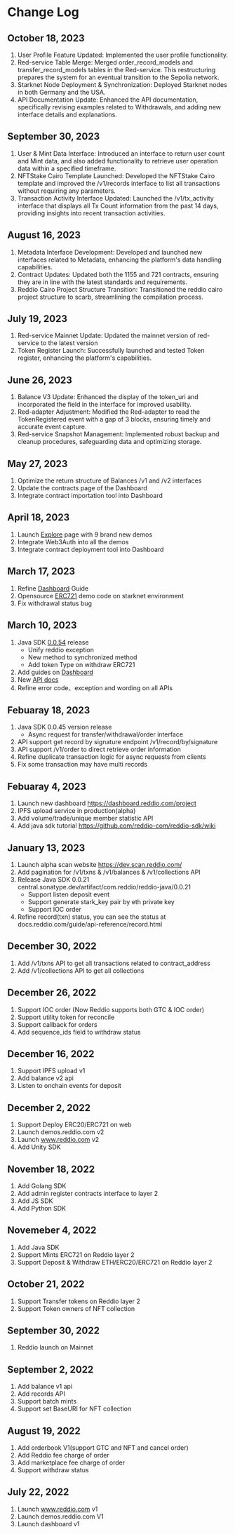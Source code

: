 # Change Log

## October 18, 2023
1. User Profile Feature Updated: Implemented the user profile functionality. 
2. Red-service Table Merge: Merged order_record_models and transfer_record_models tables in the Red-service. This restructuring prepares the system for an eventual transition to the Sepolia network.
3. Starknet Node Deployment & Synchronization: Deployed Starknet nodes in both Germany and the USA. 
4. API Documentation Update: Enhanced the API documentation, specifically revising examples related to Withdrawals, and adding new interface details and explanations.

## September 30, 2023
1. User & Mint Data Interface: Introduced an interface to return user count and Mint data, and also added functionality to retrieve user operation data within a specified timeframe.
2. NFTStake Cairo Template Launched: Developed the NFTStake Cairo template and improved the /v1/records interface to list all transactions without requiring any parameters. 
3. Transaction Activity Interface Updated: Launched the /v1/tx_activity interface that displays all Tx Count information from the past 14 days, providing insights into recent transaction activities.

## August 16, 2023
1. Metadata Interface Development: Developed and launched new interfaces related to Metadata, enhancing the platform's data handling capabilities.
2. Contract Updates: Updated both the 1155 and 721 contracts, ensuring they are in line with the latest standards and requirements.
3. Reddio Cairo Project Structure Transition: Transitioned the reddio cairo project structure to scarb, streamlining the compilation process.

## July 19, 2023
1. Red-service Mainnet Update: Updated the mainnet version of red-service to the latest version
2. Token Register Launch: Successfully launched and tested Token register, enhancing the platform's capabilities.

## June 26, 2023
1. Balance V3 Update: Enhanced the display of the token_uri and incorporated the field in the interface for improved usability.
2. Red-adapter Adjustment: Modified the Red-adapter to read the TokenRegistered event with a gap of 3 blocks, ensuring timely and accurate event capture.
3. Red-service Snapshot Management: Implemented robust backup and cleanup procedures, safeguarding data and optimizing storage.

## May 27, 2023
1. Optimize the return structure of Balances /v1 and /v2 interfaces
2. Update the contracts page of the Dashboard
3. Integrate contract importation tool into Dashboard

## April 18, 2023
1. Launch [Explore](https://www.reddio.com/explore) page with 9 brand new demos
2. Integrate Web3Auth into all the demos
3. Integrate contract deployment tool into Dashboard

## March 17, 2023
1. Refine [Dashboard](https://dashboard.reddio.com/project) Guide
2. Opensource [ERC721](https://github.com/reddio-com/cairo/blob/main/token/ERC721/erc721.cairo) demo code on starknet environment
3. Fix withdrawal status bug


## March 10, 2023
1. Java SDK [0.0.54](https://central.sonatype.com/artifact/com.reddio/reddio-api/0.0.54) release
    - Unify reddio exception
    - New method to synchronized method
    - Add token Type on withdraw ERC721
2. Add guides on [Dashboard](https://dashboard.reddio.com/project)
3. New [API docs](https://api-docs.reddio.com/)
4. Refine error code、exception and wording on all APIs


## Febuaray 18, 2023
1. Java SDK 0.0.45 version release
    - Async request for transfer/withdrawal/order interface
2. API support get record by signature endpoint /v1/record/by/signature
3. API support /v1/order to direct retrieve order information
4. Refine duplicate transaction logic for async requests from clients
5. Fix some transaction may have multi records

## Febuaray 4, 2023
1. Launch new dashboard https://dashboard.reddio.com/project
2. IPFS upload service in production(alpha)
3. Add volume/trade/unique member statistic API
4. Add java sdk tutorial https://github.com/reddio-com/reddio-sdk/wiki

## January 13, 2023
1. Launch alpha scan website https://dev.scan.reddio.com/
2. Add pagination for /v1/txns & /v1/balances & /v1/collections API
3. Release Java SDK 0.0.21 central.sonatype.dev/artifact/com.reddio/reddio-java/0.0.21
    - Support listen deposit event
    - Support generate stark_key pair by eth private key
    - Support IOC order
4. Refine record(txn) status, you can see the status at docs.reddio.com/guide/api-reference/record.html 

## December 30, 2022
1. Add /v1/txns API to get all transactions related to contract_address
2. Add /v1/collections API to get all collections

## December 26, 2022

1. Support IOC order (Now Reddio supports both GTC & IOC order)
2. Support utility token for reconcile
3. Support callback for orders
4. Add sequence_ids field to withdraw status

## December 16, 2022
1. Support IPFS upload v1
2. Add balance v2 api
3. Listen to onchain events for deposit

## December 2, 2022
1. Support Deploy ERC20/ERC721 on web
2. Launch demos.reddio.com v2
3. Launch www.reddio.com v2
4. Add Unity SDK

## November 18, 2022
1. Add Golang SDK
2. Add admin register contracts interface to layer 2
3. Add JS SDK
4. Add Python SDK

## Novemeber 4, 2022
1. Add Java SDK
2. Support Mints ERC721 on Reddio layer 2
3. Support Deposit & Withdraw ETH/ERC20/ERC721 on Reddio layer 2

## October 21, 2022
1. Support Transfer tokens on Reddio layer 2
2. Support Token owners of NFT collection

## September 30, 2022
1. Reddio launch on Mainnet

## September 2, 2022
1. Add balance v1 api
2. Add records API
3. Support batch mints
4. Support set BaseURI for NFT collection

## August 19, 2022
1. Add orderbook V1(support GTC and NFT and cancel order)
2. Add Reddio fee charge of order
3. Add marketplace fee charge of order
4. Support withdraw status

## July 22, 2022
1. Launch www.reddio.com v1
2. Launch demos.reddio.com V1
3. Launch dashboard v1
